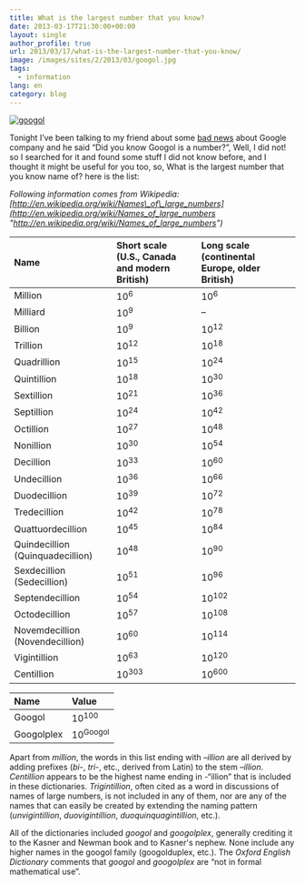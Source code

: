 ```yaml
---
title: What is the largest number that you know?
date: 2013-03-17T21:30:00+00:00
layout: single
author_profile: true
url: 2013/03/17/what-is-the-largest-number-that-you-know/
image: /images/sites/2/2013/03/googol.jpg
tags:
  - information
lang: en
category: blog
---
```

[![googol](/images/2013/03/googol-150x150.jpg)](/images/2013/03/googol.jpg)

Tonight I’ve been talking to my friend about some [bad news](http://techcrunch.com/2013/03/17/god-damn-it-google/) about Google company and he said “Did you know Googol is a number?”, Well, I did not! so I searched for it and found some stuff I did not know before, and I thought it might be useful for you too, so, What is the largest number that you know name of? here is the list:

_Following information comes from Wikipedia: [http://en.wikipedia.org/wiki/Names\_of\_large_numbers](http://en.wikipedia.org/wiki/Names_of_large_numbers "http://en.wikipedia.org/wiki/Names_of_large_numbers")_

|      Name|Short scale (U.S., Canada and modern British)|Long scale (continental Europe, older British)|
|:----|:----|:----|
|      Million|10<sup>6</sup>|10<sup>6</sup>|
|      Milliard|10<sup>9</sup>|–|
|      Billion|10<sup>9</sup>|10<sup>12</sup>|
|      Trillion|10<sup>12</sup>|10<sup>18</sup>|
|      Quadrillion|10<sup>15</sup>|10<sup>24</sup>|
|      Quintillion|10<sup>18</sup>|10<sup>30</sup>|
|      Sextillion|10<sup>21</sup>|10<sup>36</sup>|
|      Septillion|10<sup>24</sup>|10<sup>42</sup>|
|      Octillion|10<sup>27</sup>|10<sup>48</sup>|
|      Nonillion|10<sup>30</sup>|10<sup>54</sup>|
|      Decillion|10<sup>33</sup>|10<sup>60</sup>|
|      Undecillion|10<sup>36</sup>|10<sup>66</sup>|
|      Duodecillion|10<sup>39</sup>|10<sup>72</sup>|
|      Tredecillion|10<sup>42</sup>|10<sup>78</sup>|
|      Quattuordecillion|10<sup>45</sup>|10<sup>84</sup>|
|      Quindecillion (Quinquadecillion)|10<sup>48</sup>|10<sup>90</sup>|
|      Sexdecillion (Sedecillion)|10<sup>51</sup>|10<sup>96</sup>|
|      Septendecillion|10<sup>54</sup>|10<sup>102</sup>|
|      Octodecillion|10<sup>57</sup>|10<sup>108</sup>|
|      Novemdecillion (Novendecillion)|10<sup>60</sup>|10<sup>114</sup>|
|      Vigintillion|10<sup>63</sup>|10<sup>120</sup>|
|      Centillion|10<sup>303</sup>|10<sup>600</sup>|


|      Name|Value|
|:----|:----|
|      Googol|10<sup>100</sup>|
|      Googolplex|10<sup>Googol</sup>|


Apart from _million_, the words in this list ending with –_illion_ are all derived by adding prefixes (_bi_-, _tri_-, etc., derived from Latin) to the stem –_illion_. _Centillion_ appears to be the highest name ending in -“illion” that is included in these dictionaries. _Trigintillion_, often cited as a word in discussions of names of large numbers, is not included in any of them, nor are any of the names that can easily be created by extending the naming pattern (_unvigintillion_, _duovigintillion_, _duoquinquagintillion_, etc.).

All of the dictionaries included _googol_ and _googolplex_, generally crediting it to the Kasner and Newman book and to Kasner's nephew. None include any higher names in the googol family (googolduplex, etc.). The _Oxford English Dictionary_ comments that _googol_ and _googolplex_ are “not in formal mathematical use”.